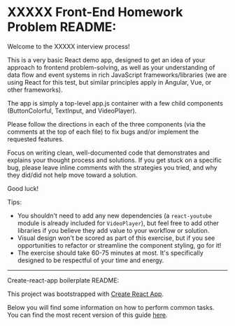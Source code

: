 # XXXXX Front-End Homework Problem README:

Welcome to the XXXXX interview process!

This is a very basic React demo app, designed to get an idea of your approach to frontend problem-solving, as well as your understanding of data flow and event systems in rich JavaScript frameworks/libraries (we are using React for this test, but similar principles apply in Angular, Vue, or other frameworks).

The app is simply a top-level app.js container with a few child components (ButtonColorful, TextInput, and VideoPlayer).

Please follow the directions in each of the three components (via the comments at the top of each file) to fix bugs and/or implement the requested features.

Focus on writing clean, well-documented code that demonstrates and explains your thought process and solutions. If you get stuck on a specific bug, please leave inline comments with the strategies you tried, and why they did/did not help move toward a solution.

Good luck!

Tips:

 - You shouldn't need to add any new dependencies (a `react-youtube` module is already included for `VideoPlayer`), but feel free to add other libraries if you believe they add value to your workflow or solution.
 - Visual design won't be scored as part of this exercise, but if you see opportunities to refactor or streamline the component styling, go for it!
 - The exercise should take 60-75 minutes at most. It's specifically designed to be respectful of your time and energy.


---

Create-react-app boilerplate README:

This project was bootstrapped with [Create React App](https://github.com/facebookincubator/create-react-app).

Below you will find some information on how to perform common tasks.<br>
You can find the most recent version of this guide [here](https://github.com/facebookincubator/create-react-app/blob/master/packages/react-scripts/template/README.md).
